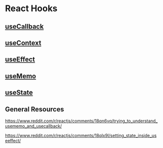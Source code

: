 # React Hooks

## [useCallback](https://react.dev/reference/react/useCallback)

## [useContext](https://react.dev/reference/react/useContext)

## [useEffect](https://react.dev/reference/react/useEffect)

## [useMemo](https://react.dev/reference/react/useMemo)

## [useState](https://react.dev/reference/react/useState)

## General Resources

https://www.reddit.com/r/reactjs/comments/18qn6vq/trying_to_understand_usememo_and_usecallback/

https://www.reddit.com/r/reactjs/comments/18qlx9l/setting_state_inside_useeffect/